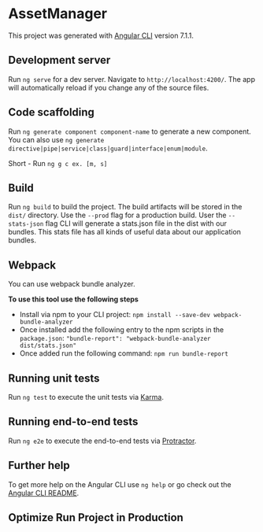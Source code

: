 # AssetManager

This project was generated with [Angular CLI](https://github.com/angular/angular-cli) version 7.1.1.

## Development server

Run `ng serve` for a dev server. Navigate to `http://localhost:4200/`.
The app will automatically reload if you change any of the source files.

## Code scaffolding

Run `ng generate component component-name` to generate a new component.
You can also use `ng generate directive|pipe|service|class|guard|interface|enum|module`.

Short - Run `ng g c ex. [m, s]`

## Build
  
Run `ng build` to build the project.
The build artifacts will be stored in the `dist/` directory.
Use the `--prod` flag for a production build.
User the `--stats-json` flag CLI will generate a stats.json file in the dist with our bundles. 
This stats file has all kinds of useful data about our application bundles.

## Webpack
You can use webpack bundle analyzer.

**To use this tool use the following steps**
- Install via npm to your CLI project: `npm install --save-dev webpack-bundle-analyzer`
- Once installed add the following entry to the npm scripts in the `package.json`: `"bundle-report": "webpack-bundle-analyzer dist/stats.json"`
- Once added run the following command: `npm run bundle-report`


## Running unit tests

Run `ng test` to execute the unit tests via [Karma](https://karma-runner.github.io).

## Running end-to-end tests

Run `ng e2e` to execute the end-to-end tests via [Protractor](http://www.protractortest.org/).

## Further help

To get more help on the Angular CLI use `ng help` or go check out the [Angular CLI README](https://github.com/angular/angular-cli/blob/master/README.md).


## Optimize Run Project in Production

